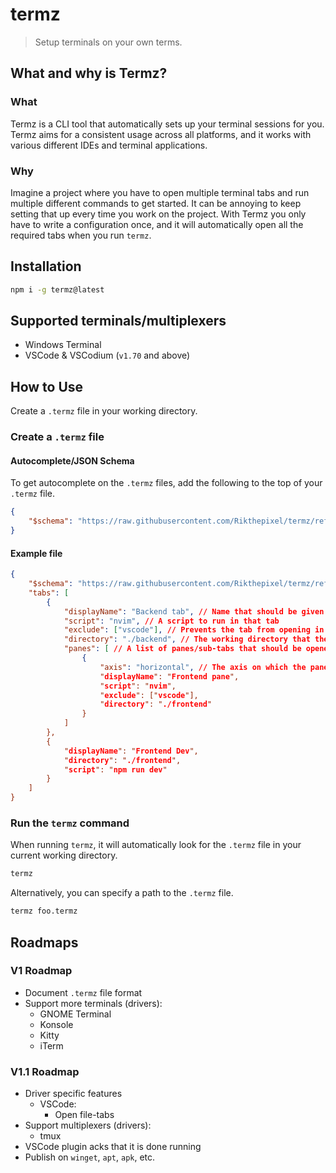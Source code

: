# termz

> Setup terminals on your own terms.

## What and why is Termz?

### What

Termz is a CLI tool that automatically sets up your terminal sessions for you. Termz aims for a consistent usage across all platforms, and it works with various different IDEs and terminal applications.

### Why

Imagine a project where you have to open multiple terminal tabs and run multiple different commands to get started.
It can be annoying to keep setting that up every time you work on the project. With Termz you only have to write a configuration once, and it will automatically open all the required tabs when you run `termz`.

## Installation

```bash
npm i -g termz@latest
```

## Supported terminals/multiplexers

-   Windows Terminal
-   VSCode & VSCodium (`v1.70` and above)

## How to Use

Create a `.termz` file in your working directory.

### Create a `.termz` file

#### Autocomplete/JSON Schema

To get autocomplete on the `.termz` files, add the following to the top of your `.termz` file.

```json
{
    "$schema": "https://raw.githubusercontent.com/Rikthepixel/termz/refs/heads/main/schema.json"
}
```

#### Example file

```json
{
    "$schema": "https://raw.githubusercontent.com/Rikthepixel/termz/refs/heads/main/schema.json",
    "tabs": [
        {
            "displayName": "Backend tab", // Name that should be given to the tab
            "script": "nvim", // A script to run in that tab
            "exclude": ["vscode"], // Prevents the tab from opening in VSCode
            "directory": "./backend", // The working directory that the tab should start in.
            "panes": [ // A list of panes/sub-tabs that should be opened
                {
                    "axis": "horizontal", // The axis on which the panes should be split",
                    "displayName": "Frontend pane",
                    "script": "nvim", 
                    "exclude": ["vscode"], 
                    "directory": "./frontend" 
                }
            ]
        },
        {
            "displayName": "Frontend Dev",
            "directory": "./frontend",
            "script": "npm run dev"
        }
    ]
}
```

### Run the `termz` command

When running `termz`, it will automatically look for the `.termz` file in your current working directory. 

```bash
termz
```

Alternatively, you can specify a path to the `.termz` file.

```bash
termz foo.termz
```

## Roadmaps

### V1 Roadmap

-   Document `.termz` file format
-   Support more terminals (drivers):
    -   GNOME Terminal
    -   Konsole
    -   Kitty
    -   iTerm

### V1.1 Roadmap

-   Driver specific features
    -   VSCode:
        -   Open file-tabs
-   Support multiplexers (drivers):
    -   tmux
-   VSCode plugin acks that it is done running
-   Publish on `winget`, `apt`, `apk`, etc.
